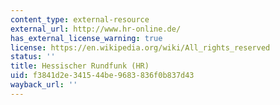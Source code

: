 ```yaml
---
content_type: external-resource
external_url: http://www.hr-online.de/
has_external_license_warning: true
license: https://en.wikipedia.org/wiki/All_rights_reserved
status: ''
title: Hessischer Rundfunk (HR)
uid: f3841d2e-3415-44be-9683-836f0b837d43
wayback_url: ''
---
```

